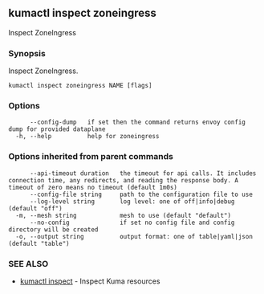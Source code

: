 ## kumactl inspect zoneingress

Inspect ZoneIngress

### Synopsis

Inspect ZoneIngress.

```
kumactl inspect zoneingress NAME [flags]
```

### Options

```
      --config-dump   if set then the command returns envoy config dump for provided dataplane
  -h, --help          help for zoneingress
```

### Options inherited from parent commands

```
      --api-timeout duration   the timeout for api calls. It includes connection time, any redirects, and reading the response body. A timeout of zero means no timeout (default 1m0s)
      --config-file string     path to the configuration file to use
      --log-level string       log level: one of off|info|debug (default "off")
  -m, --mesh string            mesh to use (default "default")
      --no-config              if set no config file and config directory will be created
  -o, --output string          output format: one of table|yaml|json (default "table")
```

### SEE ALSO

* [kumactl inspect](kumactl_inspect.md)	 - Inspect Kuma resources

